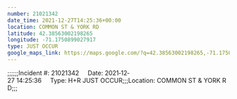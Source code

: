 ```yaml
---
number: 21021342
date_time: 2021-12-27T14:25:36+00:00
location: COMMON ST & YORK RD
latitude: 42.38563002198265
longitude: -71.1750899027917
type: JUST OCCUR
google_maps_link: https://maps.google.com/?q=42.38563002198265,-71.1750899027917
---
```


;;;;;;Incident #: 21021342     Date: 2021‐12‐27 14:25:36     Type: H+R JUST OCCUR;;;Location: COMMON ST & YORK RD;;;
